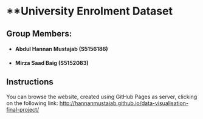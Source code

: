 # **University Enrolment Dataset  

## **Group Members:** 
- #### Abdul Hannan Mustajab (S5156186)
- #### Mirza Saad Baig (S5152083)

## Instructions
You can browse the website, created using GitHub Pages as server, clicking on the following link: http://hannanmustajab.github.io/data-visualisation-final-project/

